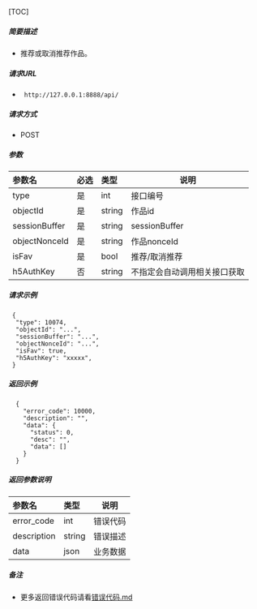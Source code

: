 

[TOC]
    
##### 简要描述

- 推荐或取消推荐作品。

##### 请求URL
- ` http://127.0.0.1:8888/api/`
  
##### 请求方式
- POST 

##### 参数

|参数名|必选|类型|说明|
|:----    |:---|:----- |-----   |
|type |是  |int | 接口编号    |
|objectId |是  |string | 作品id|
|sessionBuffer |是  |string | sessionBuffer|
|objectNonceId |是  |string | 作品nonceId|
|isFav|是|bool|推荐/取消推荐|
|h5AuthKey |否  |string | 不指定会自动调用相关接口获取|

##### 请求示例

```
 {
  "type": 10074,
  "objectId": "...",
  "sessionBuffer": "...",
  "objectNonceId": "...",
  "isFav": true,
  "h5AuthKey": "xxxxx",
 } 
```

##### 返回示例 

``` 
  {
    "error_code": 10000,
    "description": "",
    "data": {
      "status": 0,
      "desc": "",
      "data": []
    }
  }
```

##### 返回参数说明 

|参数名|类型|说明|
|:-----  |:-----|-----                           |
|error_code |int   |错误代码  |
|description|string|错误描述|
|data|json|业务数据|

##### 备注 

- 更多返回错误代码请看[错误代码.md](../错误代码.md)









